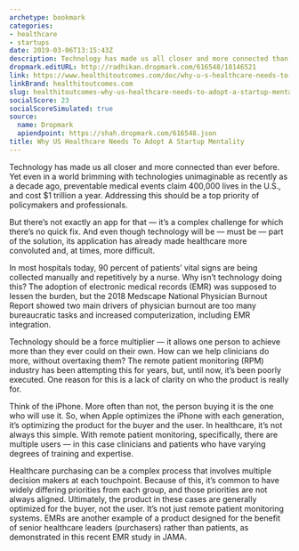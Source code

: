 ```yaml
---
archetype: bookmark
categories:
- healthcare
- startups
date: 2019-03-06T13:15:43Z
description: Technology has made us all closer and more connected than ever before.
dropmark.editURL: http://radhikan.dropmark.com/616548/18146521
link: https://www.healthitoutcomes.com/doc/why-u-s-healthcare-needs-to-adopt-a-startup-mentality-0001
linkBrand: healthitoutcomes.com
slug: healthitoutcomes-why-us-healthcare-needs-to-adopt-a-startup-mentality
socialScore: 23
socialScoreSimulated: true
source:
  name: Dropmark
  apiendpoint: https://shah.dropmark.com/616548.json
title: Why US Healthcare Needs To Adopt A Startup Mentality
---
```

Technology has made us all closer and more connected than ever before. Yet even in a world brimming with technologies unimaginable as recently as a decade ago, preventable medical events claim 400,000 lives in the U.S., and cost $1 trillion a year. Addressing this should be a top priority of policymakers and professionals.

But there’s not exactly an app for that — it’s a complex challenge for which there’s no quick fix. And even though technology will be — must be — part of the solution, its application has already made healthcare more convoluted and, at times, more difficult.

In most hospitals today, 90 percent of patients’ vital signs are being collected manually and repetitively by a nurse. Why isn’t technology doing this? The adoption of electronic medical records (EMR) was supposed to lessen the burden, but the 2018 Medscape National Physician Burnout Report showed two main drivers of physician burnout are too many bureaucratic tasks and increased computerization, including EMR integration.

Technology should be a force multiplier — it allows one person to achieve more than they ever could on their own. How can we help clinicians do more, without overtaxing them? The remote patient monitoring (RPM) industry has been attempting this for years, but, until now, it’s been poorly executed. One reason for this is a lack of clarity on who the product is really for.

Think of the iPhone. More often than not, the person buying it is the one who will use it. So, when Apple optimizes the iPhone with each generation, it’s optimizing the product for the buyer and the user. In healthcare, it’s not always this simple. With remote patient monitoring, specifically, there are multiple users — in this case clinicians and patients who have varying degrees of training and expertise.

Healthcare purchasing can be a complex process that involves multiple decision makers at each touchpoint. Because of this, it’s common to have widely differing priorities from each group, and those priorities are not always aligned. Ultimately, the product in these cases are generally optimized for the buyer, not the user. It’s not just remote patient monitoring systems. EMRs are another example of a product designed for the benefit of senior healthcare leaders (purchasers) rather than patients, as demonstrated in this recent EMR study in JAMA.

